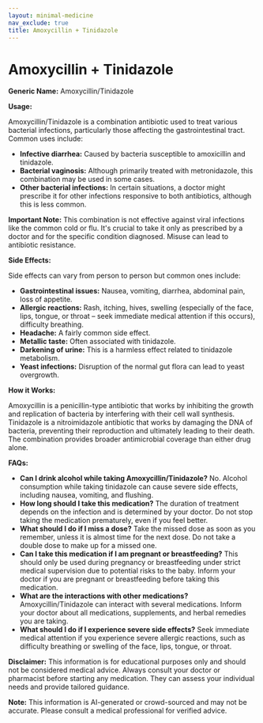 ```yaml
---
layout: minimal-medicine
nav_exclude: true
title: Amoxycillin + Tinidazole
---
```


# Amoxycillin + Tinidazole

**Generic Name:** Amoxycillin/Tinidazole

**Usage:**

Amoxycillin/Tinidazole is a combination antibiotic used to treat various bacterial infections, particularly those affecting the gastrointestinal tract.  Common uses include:

* **Infective diarrhea:**  Caused by bacteria susceptible to amoxicillin and tinidazole.
* **Bacterial vaginosis:** Although primarily treated with metronidazole, this combination may be used in some cases.
* **Other bacterial infections:**  In certain situations, a doctor might prescribe it for other infections responsive to both antibiotics, although this is less common.

**Important Note:** This combination is not effective against viral infections like the common cold or flu.  It's crucial to take it only as prescribed by a doctor and for the specific condition diagnosed.  Misuse can lead to antibiotic resistance.


**Side Effects:**

Side effects can vary from person to person but common ones include:

* **Gastrointestinal issues:** Nausea, vomiting, diarrhea, abdominal pain, loss of appetite.
* **Allergic reactions:** Rash, itching, hives, swelling (especially of the face, lips, tongue, or throat – seek immediate medical attention if this occurs), difficulty breathing.
* **Headache:**  A fairly common side effect.
* **Metallic taste:**  Often associated with tinidazole.
* **Darkening of urine:**  This is a harmless effect related to tinidazole metabolism.
* **Yeast infections:**  Disruption of the normal gut flora can lead to yeast overgrowth.


**How it Works:**

Amoxycillin is a penicillin-type antibiotic that works by inhibiting the growth and replication of bacteria by interfering with their cell wall synthesis.  Tinidazole is a nitroimidazole antibiotic that works by damaging the DNA of bacteria, preventing their reproduction and ultimately leading to their death.  The combination provides broader antimicrobial coverage than either drug alone.


**FAQs:**

* **Can I drink alcohol while taking Amoxycillin/Tinidazole?** No. Alcohol consumption while taking tinidazole can cause severe side effects, including nausea, vomiting, and flushing.
* **How long should I take this medication?** The duration of treatment depends on the infection and is determined by your doctor.  Do not stop taking the medication prematurely, even if you feel better.
* **What should I do if I miss a dose?** Take the missed dose as soon as you remember, unless it is almost time for the next dose. Do not take a double dose to make up for a missed one.
* **Can I take this medication if I am pregnant or breastfeeding?**  This should only be used during pregnancy or breastfeeding under strict medical supervision due to potential risks to the baby.  Inform your doctor if you are pregnant or breastfeeding before taking this medication.
* **What are the interactions with other medications?** Amoxycillin/Tinidazole can interact with several medications.  Inform your doctor about all medications, supplements, and herbal remedies you are taking.
* **What should I do if I experience severe side effects?** Seek immediate medical attention if you experience severe allergic reactions, such as difficulty breathing or swelling of the face, lips, tongue, or throat.


**Disclaimer:** This information is for educational purposes only and should not be considered medical advice. Always consult your doctor or pharmacist before starting any medication. They can assess your individual needs and provide tailored guidance.


**Note:** This information is AI-generated or crowd-sourced and may not be accurate. Please consult a medical professional for verified advice.